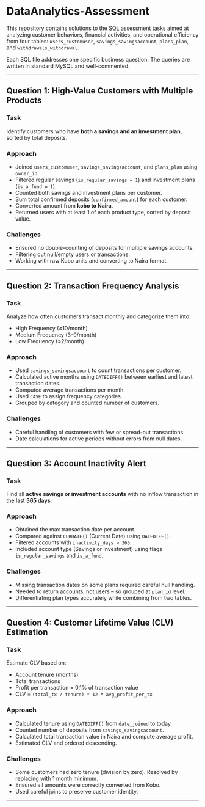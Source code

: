 # DataAnalytics-Assessment

This repository contains solutions to the SQL assessment tasks aimed at analyzing customer behaviors, financial activities, and operational efficiency from four tables: `users_customuser`, `savings_savingsaccount`, `plans_plan`, and `withdrawals_withdrawal`.

Each SQL file addresses one specific business question. The queries are written in standard MySQL and well-commented.

---

##  Question 1: High-Value Customers with Multiple Products

### **Task**
Identify customers who have **both a savings and an investment plan**, sorted by total deposits.

### **Approach**
- Joined `users_customuser`, `savings_savingsaccount`, and `plans_plan` using `owner_id`.
- Filtered regular savings (`is_regular_savings = 1`) and investment plans (`is_a_fund = 1`).
- Counted both savings and investment plans per customer.
- Sum total confirmed deposits (`confirmed_amount`) for each customer.
- Converted amount from **kobo to Naira**.
- Returned users with at least 1 of each product type, sorted by deposit value.

### **Challenges**
- Ensured no double-counting of deposits for multiple savings accounts.
- Filtering out null/empty users or transactions.
- Working with raw Kobo units and converting to Naira format.

---

##  Question 2: Transaction Frequency Analysis

### **Task**
Analyze how often customers transact monthly and categorize them into:
- High Frequency (≥10/month)
- Medium Frequency (3–9/month)
- Low Frequency (≤2/month)

### **Approach**
- Used `savings_savingsaccount` to count transactions per customer.
- Calculated active months using `DATEDIFF()` between earliest and latest transaction dates.
- Computed average transactions per month.
- Used `CASE` to assign frequency categories.
- Grouped by category and counted number of customers.

### **Challenges**
- Careful handling of customers with few or spread-out transactions.
- Date calculations for active periods without errors from null dates.

---

##  Question 3: Account Inactivity Alert

### **Task**
Find all **active savings or investment accounts** with no inflow transaction in the last **365 days**.

### **Approach**
- Obtained the max transaction date per account.
- Compared against `CURDATE()` (Current Date) using `DATEDIFF()`.
- Filtered accounts with `inactivity_days > 365`.
- Included account type (Savings or Investment) using flags `is_regular_savings` and `is_a_fund`.

### **Challenges**
- Missing transaction dates on some plans required careful null handling.
- Needed to return accounts, not users – so grouped at `plan_id` level.
- Differentiating plan types accurately while combining from two tables.

---

##  Question 4: Customer Lifetime Value (CLV) Estimation

### **Task**
Estimate CLV based on:
- Account tenure (months)
- Total transactions
- Profit per transaction = 0.1% of transaction value
- CLV = `(total_tx / tenure) * 12 * avg_profit_per_tx`

### **Approach**
- Calculated tenure using `DATEDIFF()` from `date_joined` to today.
- Counted number of deposits from `savings_savingsaccount`.
- Calculated total transaction value in Naira and compute average profit.
- Estimated CLV and ordered descending.

### **Challenges**
- Some customers had zero tenure (division by zero). Resolved by replacing with 1 month minimum.
- Ensured all amounts were correctly converted from Kobo.
- Used careful joins to preserve customer identity.

---


